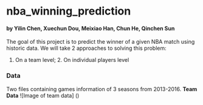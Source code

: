 # nba_winning_prediction
#### by Yilin Chen, Xuechun Dou, Meixiao Han, Chun He, Qinchen Sun
The goal of this project is to predict the winner of a given NBA match using historic data. We will take 2 approaches to solving this problem:
  1. On a team level; 2. On individual players level

### Data
Two files containing games information of 3 seasons from 2013-2016. 
**Team Data**
![Image of team data]
()
